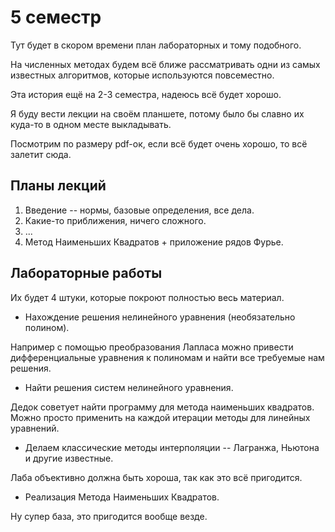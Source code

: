 # 5 семестр

Тут будет в скором времени план лабораторных и тому подобного.

На численных методах будем всё ближе рассматривать одни из самых известных алгоритмов, которые используются повсеместно.

Эта история ещё на 2-3 семестра, надеюсь всё будет хорошо.

Я буду вести лекции на своём планшете, потому было бы славно их куда-то в одном месте выкладывать.

Посмотрим по размеру pdf-ок, если всё будет очень хорошо, то всё залетит сюда.

## Планы лекций

1. Введение -- нормы, базовые определения, все дела.
2. Какие-то приближения, ничего сложного.
3. ...
4. Метод Наименьших Квадратов + приложение рядов Фурье.

## Лабораторные работы

Их будет 4 штуки, которые покроют полностью весь материал.

- Нахождение решения нелинейного уравнения (необязательно полином).

Например с помощью преобразования Лапласа можно привести дифференциальные уравнения к полиномам и найти все требуемые нам решения.
- Найти решения систем нелинейного уравнения.

Дедок советует найти программу для метода наименьших квадратов. Можно просто применить на каждой итерации методы для линейных уравнений.
- Делаем классические методы интерполяции -- Лагранжа, Ньютона и другие известные.

Лаба объективно должна быть хороша, так как это всё пригодится.
- Реализация Метода Наименьших Квадратов.

Ну супер база, это пригодится вообще везде.
